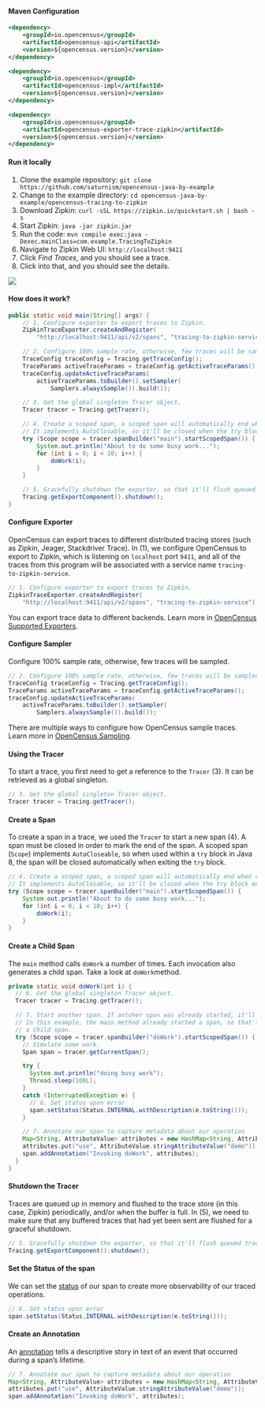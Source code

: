 #### Maven Configuration
```xml
<dependency>
    <groupId>io.opencensus</groupId>
    <artifactId>opencensus-api</artifactId>
    <version>${opencensus.version}</version>
</dependency>

<dependency>
    <groupId>io.opencensus</groupId>
    <artifactId>opencensus-impl</artifactId>
    <version>${opencensus.version}</version>
</dependency>

<dependency>
    <groupId>io.opencensus</groupId>
    <artifactId>opencensus-exporter-trace-zipkin</artifactId>
    <version>${opencensus.version}</version>
</dependency>
```

#### Run it locally

1. Clone the example repository: `git clone https://github.com/saturnism/opencensus-java-by-example`
2. Change to the example directory: `cd opencensus-java-by-example/opencensus-tracing-to-zipkin`
3. Download Zipkin: `curl -sSL https://zipkin.io/quickstart.sh | bash -s`
4. Start Zipkin: `java -jar zipkin.jar`
5. Run the code: `mvn compile exec:java -Dexec.mainClass=com.example.TracingToZipkin`
6. Navigate to Zipkin Web UI: `http://localhost:9411`
7. Click _Find Traces_, and you should see a trace.
8. Click into that, and you should see the details.

![](/images/java-tracing-zipkin.png)

#### How does it work?

```java
public static void main(String[] args) {
	// 1. Configure exporter to export traces to Zipkin.
	ZipkinTraceExporter.createAndRegister(
		"http://localhost:9411/api/v2/spans", "tracing-to-zipkin-service");

	// 2. Configure 100% sample rate, otherwise, few traces will be sampled.
	TraceConfig traceConfig = Tracing.getTraceConfig();
	TraceParams activeTraceParams = traceConfig.getActiveTraceParams();
	traceConfig.updateActiveTraceParams(
		activeTraceParams.toBuilder().setSampler(
			Samplers.alwaysSample()).build());

	// 3. Get the global singleton Tracer object.
	Tracer tracer = Tracing.getTracer();

	// 4. Create a scoped span, a scoped span will automatically end when closed.
	// It implements AutoClosable, so it'll be closed when the try block ends.
	try (Scope scope = tracer.spanBuilder("main").startScopedSpan()) {
		System.out.println("About to do some busy work...");
		for (int i = 0; i < 10; i++) {
			doWork(i);
		}
	}

	// 5. Gracefully shutdown the exporter, so that it'll flush queued traces to Zipkin.
	Tracing.getExportComponent().shutdown();
}
```

#### Configure Exporter

OpenCensus can export traces to different distributed tracing stores \(such as Zipkin, Jeager, Stackdriver Trace\). In \(1\), we configure OpenCensus to export to Zipkin, which is listening on `localhost` port `9411`, and all of the traces from this program will be associated with a service name `tracing-to-zipkin-service`.

```java
// 1. Configure exporter to export traces to Zipkin.
ZipkinTraceExporter.createAndRegister(
    "http://localhost:9411/api/v2/spans", "tracing-to-zipkin-service");
```

You can export trace data to different backends. Learn more in [OpenCensus Supported Exporters](../../exporters/supported-exporters/).

#### Configure Sampler

Configure 100% sample rate, otherwise, few traces will be sampled.

```java
// 2. Configure 100% sample rate, otherwise, few traces will be sampled.
TraceConfig traceConfig = Tracing.getTraceConfig();
TraceParams activeTraceParams = traceConfig.getActiveTraceParams();
traceConfig.updateActiveTraceParams(
	activeTraceParams.toBuilder().setSampler(
		Samplers.alwaysSample()).build());
```

There are multiple ways to configure how OpenCensus sample traces. Learn more in  [OpenCensus Sampling](../../tracing/sampling.md).

#### Using the Tracer

To start a trace, you first need to get a reference to the `Tracer` \(3\). It can be retrieved as a global singleton.

```java
// 3. Get the global singleton Tracer object.
Tracer tracer = Tracing.getTracer();
```

#### Create a Span

To create a span in a trace, we used the `Tracer` to start a new span \(4\). A span must be closed in order to mark the end of the span. A scoped span \(`Scope`\) implements `AutoCloseable`, so when used within a `try` block in Java 8, the span will be closed automatically when exiting the `try` block.

```java
// 4. Create a scoped span, a scoped span will automatically end when closed.
// It implements AutoClosable, so it'll be closed when the try block ends.
try (Scope scope = tracer.spanBuilder("main").startScopedSpan()) {
	System.out.println("About to do some busy work...");
	for (int i = 0; i < 10; i++) {
		doWork(i);
	}
}
```

#### Create a Child Span

The `main` method calls `doWork` a number of times. Each invocation also generates a child span. Take a look at `doWork`method.

```java
private static void doWork(int i) {
  // 6. Get the global singleton Tracer object.
  Tracer tracer = Tracing.getTracer();

  // 7. Start another span. If antoher span was already started, it'll use that span as the parent span.
  // In this example, the main method already started a span, so that'll be the parent span, and this will be
  // a child span.
  try (Scope scope = tracer.spanBuilder("doWork").startScopedSpan()) {
    // Simulate some work.
    Span span = tracer.getCurrentSpan();

    try {
      System.out.println("doing busy work");
      Thread.sleep(100L);
    }
    catch (InterruptedException e) {
      // 6. Set status upon error
      span.setStatus(Status.INTERNAL.withDescription(e.toString()));
    }

    // 7. Annotate our span to capture metadata about our operation
    Map<String, AttributeValue> attributes = new HashMap<String, AttributeValue>();
    attributes.put("use", AttributeValue.stringAttributeValue("demo"));
    span.addAnnotation("Invoking doWork", attributes);
  }
}
```

#### Shutdown the Tracer

Traces are queued up in memory and flushed to the trace store \(in this case, Zipkin\) periodically, and/or when the buffer is full. In \(5\), we need to make sure that any buffered traces that had yet been sent are flushed for a graceful shutdown.

```java
// 5. Gracefully shutdown the exporter, so that it'll flush queued traces to Zipkin.
Tracing.getExportComponent().shutdown();
```

#### Set the Status of the span
We can set the [status](https://opencensus.io/tracing/span/status/) of our span to create more observability of our traced operations.
```java
// 6. Set status upon error
span.setStatus(Status.INTERNAL.withDescription(e.toString()));
```

#### Create an Annotation
An [annotation](https://opencensus.io/tracing/span/time_events/annotation/) tells a descriptive story in text of an event that occurred during a span’s lifetime.
```java
// 7. Annotate our span to capture metadata about our operation
Map<String, AttributeValue> attributes = new HashMap<String, AttributeValue>();
attributes.put("use", AttributeValue.stringAttributeValue("demo"));
span.addAnnotation("Invoking doWork", attributes);
```
